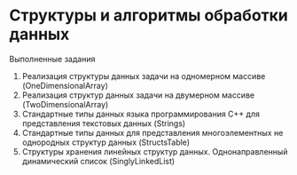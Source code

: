 # Структуры и алгоритмы обработки данных

Выполненные задания
1. Реализация структуры данных задачи на одномерном массиве (OneDimensionalArray)
2. Реализация структур данных задачи на двумерном массиве (TwoDimensionalArray)
3. Стандартные типы данных языка программирования С++ для представления текстовых данных (Strings)
4. Стандартные типы данных для представления многоэлементных не однородных структур данных (StructsTable)
5. Структуры хранения линейных структур данных. Однонаправленный динамический список (SinglyLinkedList)
